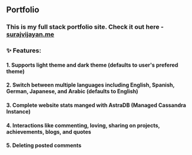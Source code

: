 ## Portfolio
### This is my full stack portfolio site. Check it out here - [surajvijayan.me](https://surajvijayan.me/)
### ✨ Features:
#### 1. Supports light theme and dark theme (defaults to user's prefered theme)
#### 2. Switch between multiple languages including English, Spanish, German, Japanese, and Arabic (defaults to English)
#### 3. Complete website stats manged with AstraDB (Managed Cassandra Instance)
#### 4. Interactions like commenting, loving, sharing on projects, achievements, blogs, and quotes
#### 5. Deleting posted comments